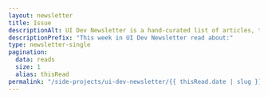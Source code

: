 ```yaml
---
layout: newsletter
title: Issue
descriptionAlt: UI Dev Newsletter is a hand-curated list of articles, tutorials, and tools related to User Interface development delivered to your inbox every two weeks.
descriptionPrefix: "This week in UI Dev Newsletter read about:"
type: newsletter-single
pagination:
  data: reads
  size: 1
  alias: thisRead
permalink: "/side-projects/ui-dev-newsletter/{{ thisRead.date | slug }}/"
---
```

